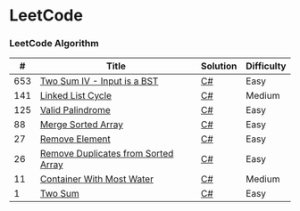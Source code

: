 
LeetCode
========

### LeetCode Algorithm

| # | Title | Solution | Difficulty |
|---| ----- | -------- | ---------- |
|653|[Two Sum IV - Input is a BST](https://leetcode.com/problems/two-sum-iv-input-is-a-bst/) | [C#](./algorithms/csharp/twoSumIVInputIsABST/twoSumIVInputIsABST.cs)|Easy|
|141|[Linked List Cycle](https://leetcode.com/problems/linked-list-cycle/)| [C#](./algorithms/csharp/linkedListCycle/linkedListCycle.cs)|Medium
|125|[Valid Palindrome](https://leetcode.com/problems/valid-palindrome/)| [C#](./algorithms/csharp/validPalindrome/validPalindrome.cs)|Easy|
|88|[Merge Sorted Array](https://leetcode.com/problems/merge-sorted-array/)| [C#](./algorithms/csharp/mergeTwoSortedArray/mergeTwoSortedArray.cs)|Easy|
|27|[Remove Element](https://leetcode.com/problems/remove-element/)| [C#](./algorithms/csharp/removeElement/removeElement.cs)|Easy|
|26|[Remove Duplicates from Sorted Array](https://leetcode.com/problems/remove-duplicates-from-sorted-array/)| [C#](./algorithms/csharp/removeDuplicatesFromSortedArray/removeDuplicatesFromSortedArray.cs)|Easy|
|11|[Container With Most Water](https://leetcode.com/problems/container-with-most-water/)| [C#](./algorithms/csharp/containerWithMostWater/containerWithMostWater.cs)|Medium|
|1|[Two Sum](https://leetcode.com/problems/two-sum/)| [C#](./algorithms/csharp/twoSum/twoSum.cs)|Easy|
